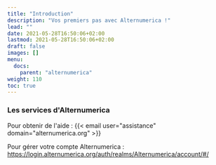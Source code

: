 ```yaml
---
title: "Introduction"
description: "Vos premiers pas avec Alternumerica !"
lead: ""
date: 2021-05-28T16:50:06+02:00
lastmod: 2021-05-28T16:50:06+02:00
draft: false
images: []
menu:
  docs:
    parent: "alternumerica"
weight: 110
toc: true
---
```


### Les services d'Alternumerica

Pour obtenir de l'aide : {{< email user="assistance" domain="alternumerica.org" >}}

Pour gérer votre compte Alternumerica : https://login.alternumerica.org/auth/realms/Alternumerica/account/#/
